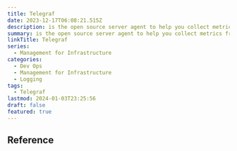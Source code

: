 ```yaml
---
title: Telegraf
date: 2023-12-17T06:08:21.515Z
description: is the open source server agent to help you collect metrics from your stacks, sensors, and systems
summary: is the open source server agent to help you collect metrics from your stacks, sensors, and systems
linkTitle: Telegraf
series:
  - Management for Infrastructure
categories:
  - Dev Ops
  - Management for Infrastructure
  - Logging
tags:
  - Telegraf
lastmod: 2024-01-03T23:25:56
draft: false
featured: true
---
```


## Reference

